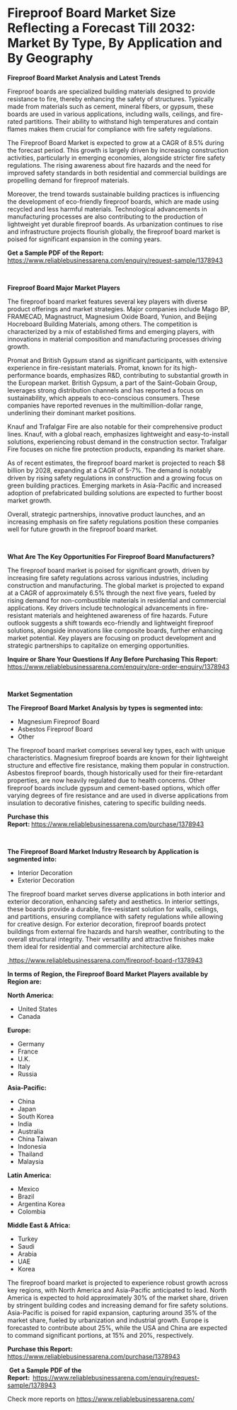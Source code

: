 <p><h1>Fireproof Board Market Size Reflecting a Forecast Till 2032: Market By Type, By Application and By Geography</h1></p><p><strong>Fireproof Board Market Analysis and Latest Trends</strong></p>
<p><p>Fireproof boards are specialized building materials designed to provide resistance to fire, thereby enhancing the safety of structures. Typically made from materials such as cement, mineral fibers, or gypsum, these boards are used in various applications, including walls, ceilings, and fire-rated partitions. Their ability to withstand high temperatures and contain flames makes them crucial for compliance with fire safety regulations.</p><p>The Fireproof Board Market is expected to grow at a CAGR of 8.5% during the forecast period. This growth is largely driven by increasing construction activities, particularly in emerging economies, alongside stricter fire safety regulations. The rising awareness about fire hazards and the need for improved safety standards in both residential and commercial buildings are propelling demand for fireproof materials. </p><p>Moreover, the trend towards sustainable building practices is influencing the development of eco-friendly fireproof boards, which are made using recycled and less harmful materials. Technological advancements in manufacturing processes are also contributing to the production of lightweight yet durable fireproof boards. As urbanization continues to rise and infrastructure projects flourish globally, the fireproof board market is poised for significant expansion in the coming years.</p></p>
<p><strong>Get a Sample PDF of the Report:&nbsp;</strong> <a href="https://www.reliablebusinessarena.com/enquiry/request-sample/1378943?utm_campaign=2146&utm_medium=2&utm_source=Github&utm_content=ia&utm_term=31032025&utm_id=fireproof-board">https://www.reliablebusinessarena.com/enquiry/request-sample/1378943</a></p>
<p>&nbsp;</p>
<p><strong>Fireproof Board Major Market Players</strong></p>
<p><p>The fireproof board market features several key players with diverse product offerings and market strategies. Major companies include Mago BP, FRAMECAD, Magnastruct, Magnesium Oxide Board, Yunion, and Beijing Hocreboard Building Materials, among others. The competition is characterized by a mix of established firms and emerging players, with innovations in material composition and manufacturing processes driving growth.</p><p>Promat and British Gypsum stand as significant participants, with extensive experience in fire-resistant materials. Promat, known for its high-performance boards, emphasizes R&D, contributing to substantial growth in the European market. British Gypsum, a part of the Saint-Gobain Group, leverages strong distribution channels and has reported a focus on sustainability, which appeals to eco-conscious consumers. These companies have reported revenues in the multimillion-dollar range, underlining their dominant market positions.</p><p>Knauf and Trafalgar Fire are also notable for their comprehensive product lines. Knauf, with a global reach, emphasizes lightweight and easy-to-install solutions, experiencing robust demand in the construction sector. Trafalgar Fire focuses on niche fire protection products, expanding its market share.</p><p>As of recent estimates, the fireproof board market is projected to reach $8 billion by 2028, expanding at a CAGR of 5-7%. The demand is notably driven by rising safety regulations in construction and a growing focus on green building practices. Emerging markets in Asia-Pacific and increased adoption of prefabricated building solutions are expected to further boost market growth.</p><p>Overall, strategic partnerships, innovative product launches, and an increasing emphasis on fire safety regulations position these companies well for future growth in the fireproof board market.</p></p>
<p>&nbsp;</p>
<p><strong>What Are The Key Opportunities For Fireproof Board Manufacturers?</strong></p>
<p><p>The fireproof board market is poised for significant growth, driven by increasing fire safety regulations across various industries, including construction and manufacturing. The global market is projected to expand at a CAGR of approximately 6.5% through the next five years, fueled by rising demand for non-combustible materials in residential and commercial applications. Key drivers include technological advancements in fire-resistant materials and heightened awareness of fire hazards. Future outlook suggests a shift towards eco-friendly and lightweight fireproof solutions, alongside innovations like composite boards, further enhancing market potential. Key players are focusing on product development and strategic partnerships to capitalize on emerging opportunities.</p></p>
<p><strong>Inquire or Share Your Questions If Any Before Purchasing This Report:</strong> <a href="https://www.reliablebusinessarena.com/enquiry/pre-order-enquiry/1378943?utm_campaign=2146&utm_medium=2&utm_source=Github&utm_content=ia&utm_term=31032025&utm_id=fireproof-board">https://www.reliablebusinessarena.com/enquiry/pre-order-enquiry/1378943</a></p>
<p>&nbsp;</p>
<p><strong>Market Segmentation</strong></p>
<p><strong>The Fireproof Board Market Analysis by types is segmented into:</strong></p>
<p><ul><li>Magnesium Fireproof Board</li><li>Asbestos Fireproof Board</li><li>Other</li></ul></p>
<p><p>The fireproof board market comprises several key types, each with unique characteristics. Magnesium fireproof boards are known for their lightweight structure and effective fire resistance, making them popular in construction. Asbestos fireproof boards, though historically used for their fire-retardant properties, are now heavily regulated due to health concerns. Other fireproof boards include gypsum and cement-based options, which offer varying degrees of fire resistance and are used in diverse applications from insulation to decorative finishes, catering to specific building needs.</p></p>
<p><strong>Purchase this Report:&nbsp;</strong><a href="https://www.reliablebusinessarena.com/purchase/1378943?utm_campaign=2146&utm_medium=2&utm_source=Github&utm_content=ia&utm_term=31032025&utm_id=fireproof-board">https://www.reliablebusinessarena.com/purchase/1378943</a></p>
<p>&nbsp;</p>
<p><strong>The Fireproof Board Market Industry Research by Application is segmented into:</strong></p>
<p><ul><li>Interior Decoration</li><li>Exterior Decoration</li></ul></p>
<p><p>The fireproof board market serves diverse applications in both interior and exterior decoration, enhancing safety and aesthetics. In interior settings, these boards provide a durable, fire-resistant solution for walls, ceilings, and partitions, ensuring compliance with safety regulations while allowing for creative design. For exterior decoration, fireproof boards protect buildings from external fire hazards and harsh weather, contributing to the overall structural integrity. Their versatility and attractive finishes make them ideal for residential and commercial architecture alike.</p></p>
<p><a href="https://www.reliablebusinessarena.com/fireproof-board-r1378943?utm_campaign=2146&utm_medium=2&utm_source=Github&utm_content=ia&utm_term=31032025&utm_id=fireproof-board">&nbsp;https://www.reliablebusinessarena.com/fireproof-board-r1378943</a></p>
<p><strong>In terms of Region, the Fireproof Board Market Players available by Region are:</strong></p>
<p>
    <p> <strong> North America: </strong>
        <ul>
            <li>United States</li>
            <li>Canada</li>
        </ul>
        </p> 
    <p> <strong> Europe: </strong>
        <ul>
            <li>Germany</li>
            <li>France</li>
            <li>U.K.</li>
            <li>Italy</li>
            <li>Russia</li>
        </ul>
        </p> 
    <p> <strong> Asia-Pacific: </strong>
        <ul>
            <li>China</li>
            <li>Japan</li>
            <li>South Korea</li>
            <li>India</li>
            <li>Australia</li>
            <li>China Taiwan</li>
            <li>Indonesia</li>
            <li>Thailand</li>
            <li>Malaysia</li>
        </ul>
        </p> 
    <p> <strong> Latin America: </strong>
        <ul>
            <li>Mexico</li>
            <li>Brazil</li>
            <li>Argentina Korea</li>
            <li>Colombia</li>
        </ul>
        </p> 
    <p> <strong> Middle East & Africa: </strong>
        <ul>
            <li>Turkey</li>
            <li>Saudi</li>
            <li>Arabia</li>
            <li>UAE</li>
            <li>Korea</li>
        </ul>
    </p>
    </p>
<p><p>The fireproof board market is projected to experience robust growth across key regions, with North America and Asia-Pacific anticipated to lead. North America is expected to hold approximately 30% of the market share, driven by stringent building codes and increasing demand for fire safety solutions. Asia-Pacific is poised for rapid expansion, capturing around 35% of the market share, fueled by urbanization and industrial growth. Europe is forecasted to contribute about 25%, while the USA and China are expected to command significant portions, at 15% and 20%, respectively.</p></p>
<p><strong>Purchase this Report: </strong><a href="https://www.reliablebusinessarena.com/purchase/1378943?utm_campaign=2146&utm_medium=2&utm_source=Github&utm_content=ia&utm_term=31032025&utm_id=fireproof-board">https://www.reliablebusinessarena.com/purchase/1378943</a></p>
<p>&nbsp;<strong>Get a Sample PDF of the Report:&nbsp;&nbsp;</strong><a href="https://www.reliablebusinessarena.com/enquiry/request-sample/1378943?utm_campaign=2146&utm_medium=2&utm_source=Github&utm_content=ia&utm_term=31032025&utm_id=fireproof-board">https://www.reliablebusinessarena.com/enquiry/request-sample/1378943</a></p>
<p><strong></strong></p>
<p>Check more reports on <a href="https://www.reliablebusinessarena.com/?utm_campaign=2146&utm_medium=2&utm_source=Github&utm_content=ia&utm_term=31032025&utm_id=fireproof-board">https://www.reliablebusinessarena.com/</a></p>